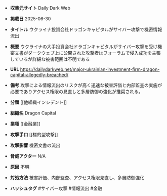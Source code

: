 - **収集元サイト**
Daily Dark Web

- **掲載日**
2025-06-30

- **タイトル**
ウクライナ投資会社ドラゴンキャピタルがサイバー攻撃で機密情報流出

- **概要**
ウクライナの大手投資会社ドラゴンキャピタルがサイバー攻撃を受け機密文書がダークウェブ上に公開された攻撃者はフォーラムで侵入成功を主張しているが詳細な被害範囲は不明である

- **URL**
https://dailydarkweb.net/major-ukrainian-investment-firm-dragon-capital-allegedly-breached/

- **備考**
攻撃による情報流出のリスクが高く迅速な被害評価と内部監査の実施が必要でありアクセス権限の見直しと多層防御の強化が推奨される。

- **分類**
[[他組織インシデント]]

- **組織名**
Dragon Capital

- **業種**
[[金融業]]

- **攻撃手口**
[[標的型攻撃]]

- **攻撃影響**
機密文書の流出

- **脅威アクター**
N/A

- **原因**
不明

- **対処方法**
被害評価、内部監査、アクセス権限見直し、多層防御強化

- **ハッシュタグ**
#サイバー攻撃 #情報流出 #金融
